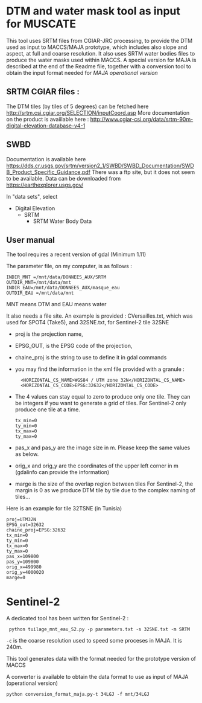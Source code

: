 # DTM and water mask tool as input for MUSCATE

This tool uses SRTM files from CGIAR-JRC processing, to provide the DTM used as input to MACCS/MAJA prototype, which includes also slope and aspect, 
at full and coarse resolution. It also uses SRTM water bodies files to produce the water masks used within MACCS. 
A special version for MAJA is described at the end of the Readme file, together with a conversion tool to obtain the input format needed for *MAJA operational version*


## SRTM CGIAR files :
The DTM tiles (by tiles of 5 degrees) can be fetched here http://srtm.csi.cgiar.org/SELECTION/inputCoord.asp
More documentation on the product is avaiilable here : http://www.cgiar-csi.org/data/srtm-90m-digital-elevation-database-v4-1

## SWBD 
Documentation is available here https://dds.cr.usgs.gov/srtm/version2_1/SWBD/SWBD_Documentation/SWDB_Product_Specific_Guidance.pdf
There was a ftp site, but it does not seem to be available.
Data can be downloaded from https://earthexplorer.usgs.gov/

In "data sets", select  
- Digital Elevation
  - SRTM
    - SRTM Water Body Data


## User manual
The tool requires a recent version of gdal (Minimum 1.11)


The parameter file, on my computer, is as follows :
```
INDIR_MNT =/mnt/data/DONNEES_AUX/SRTM
OUTDIR_MNT=/mnt/data/mnt
INDIR_EAU=/mnt/data/DONNEES_AUX/masque_eau
OUTDIR_EAU =/mnt/data/mnt
```

MNT means DTM and EAU means water


It also needs a file site. An example is provided : CVersailles.txt, which was used for SPOT4 (Take5), and 32SNE.txt, for Sentinel-2 tile 32SNE


- proj is the projection name, 
- EPSG_OUT, is the EPSG code of the projection, 
- chaine_proj is the string to use to define it in gdal commands
 - you may find the information in the xml file provided with a granule :
    ```
      <HORIZONTAL_CS_NAME>WGS84 / UTM zone 32N</HORIZONTAL_CS_NAME>
      <HORIZONTAL_CS_CODE>EPSG:32632</HORIZONTAL_CS_CODE>
    ```
- The 4 values can stay equal to zero to produce only one tile. They can be integers if you want to generate a grid of tiles. For Sentinel-2 only produce one tile at a time.

      tx_min=0
      ty_min=0
      tx_max=0
      ty_max=0

- pas_x and pas_y are the image size in m. Please keep the same values as below.
- orig_x and orig_y are the coordinates of the upper left corner in m (gdalinfo can provide the information)
- marge is the size of the overlap region between tiles
  	For Sentinel-2, the margin is 0 as we produce DTM tile by tile due to the complex naming of tiles...

Here is an example for tile 32TSNE (in Tunisia)

```
proj=UTM32N
EPSG_out=32632
chaine_proj=EPSG:32632
tx_min=0
ty_min=0
tx_max=0
ty_max=0
pas_x=109800
pas_y=109800
orig_x=499980
orig_y=4000020
marge=0
```

# Sentinel-2

A dedicated tool has been written for Sentinel-2 :

``` python tuilage_mnt_eau_S2.py -p parameters.txt -s 32SNE.txt -m SRTM```

`-c` is the coarse resolution used to speed some proceses in MAJA. It is 240m.


This tool generates data with the format needed for the prototype version of MACCS


A converter is available to obtain the data format to use as input of MAJA (operational version)

``` python conversion_format_maja.py-t 34LGJ -f mnt/34LGJ ```





